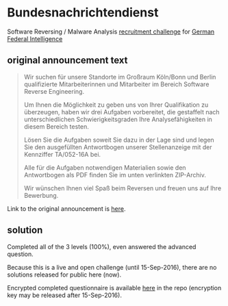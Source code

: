 # Bundesnachrichtendienst

Software Reversing / Malware Analysis
[recruitment challenge](./ZIP_Challenge.zip)
for
[German Federal Intelligence](http://www.bnd.bund.de)

## original announcement text

> Wir suchen für unsere Standorte im Großraum Köln/Bonn und Berlin qualifizierte Mitarbeiterinnen und Mitarbeiter im Bereich Software Reverse Engineering.
>
> Um Ihnen die Möglichkeit zu geben uns von Ihrer Qualifikation zu überzeugen, haben wir drei Aufgaben vorbereitet, die gestaffelt nach unterschiedlichen Schwierigkeitsgraden Ihre Analysefähigkeiten in diesem Bereich testen.
>
> Lösen Sie die Aufgaben soweit Sie dazu in der Lage sind und legen Sie den ausgefüllten Antwortbogen unserer Stellenanzeige mit der Kennziffer TA/052-16A bei.
>
> Alle für die Aufgaben notwendigen Materialien sowie den Antwortbogen als PDF finden Sie im unten verlinkten ZIP-Archiv.
>
> Wir wünschen Ihnen viel Spaß beim Reversen und freuen uns auf Ihre Bewerbung.

Link to the original announcement is
[here](http://www.bnd.bund.de/DE/Karriere/Reversing_Challenge/Reversing_Challenge_node.html).

## solution

Completed all of the 3 levels (100%), even answered the advanced question.

Because this is a live and open challenge (until 15-Sep-2016),
there are no solutions released for public here (now).

Encrypted completed questionnaire is available
[here](./Antwortbogen-itoth.pdf.enc) in the repo
(encryption key may be released after 15-Sep-2016).
